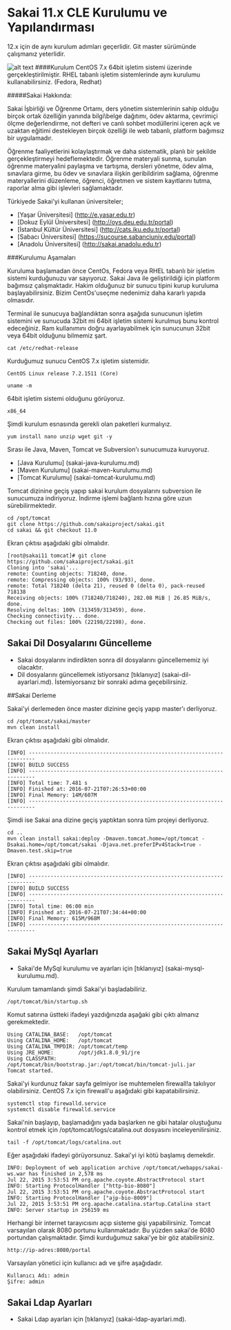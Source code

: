 # Sakai 11.x CLE Kurulumu ve Yapılandırması
12.x için de aynı kurulum adımları geçerlidir. Git master sürümünde çalışmanız yeterlidir.

![alt text](https://raw.githubusercontent.com/eemirtekin/sakai-tr/master/sakai11-ekran-goruntusu.png "Sakai 11.x Ekran görüntüsü")
####Kurulum CentOS 7.x 64bit işletim sistemi üzerinde gerçekleştirilmiştir. RHEL tabanlı işletim sistemlerinde aynı kurulumu kullanabilirsiniz. (Fedora, Redhat)

#####Sakai Hakkında:

Sakai İşbirliği ve Öğrenme Ortamı, ders yönetim sistemlerinin sahip olduğu birçok ortak özelliğin yanında bilgi\belge dağıtımı, ödev aktarma, çevrimiçi ölçme değerlendirme, not defteri ve canlı sohbet modüllerini içeren açık ve uzaktan eğitimi destekleyen birçok özelliği ile web tabanlı, platform bağımsız bir uygulamadır.

Öğrenme faaliyetlerini kolaylaştırmak ve daha sistematik, planlı bir şekilde gerçekleştirmeyi hedeflemektedir. Öğrenme materyali sunma, sunulan öğrenme materyalini paylaşma ve tartışma, dersleri yönetme, ödev alma, sınavlara girme, bu ödev ve sınavlara ilişkin geribildirim sağlama, öğrenme materyallerini düzenleme, öğrenci, öğretmen ve sistem kayıtlarını tutma, raporlar alma gibi işlevleri sağlamaktadır.

Türkiyede Sakai'yi kullanan üniversiteler;
* [Yaşar Üniversitesi] (http://e.yasar.edu.tr)
* [Dokuz Eylül Üniversitesi] (http://oys.deu.edu.tr/portal)
* [İstanbul Kültür Üniversitesi] (http://cats.iku.edu.tr/portal)
* [Sabacı Üniversitesi] (https://sucourse.sabanciuniv.edu/portal)
* [Anadolu Üniversitesi] (http://sakai.anadolu.edu.tr)

###Kurulumu Aşamaları

Kuruluma başlamadan önce CentOs, Fedora veya RHEL tabanlı bir işletim sistemi kurduğunuzu var sayıyoruz. Sakai Java ile geliştirildiği için platform bağımsız çalışmaktadır. Hakim olduğunuz bir sunucu tipini kurup kuruluma başlayabilirsiniz. Bizim CentOs'useçme nedenimiz daha kararlı yapıda olmasıdır.

Terminal ile sunucuya bağlandıktan sonra aşağıda sunucunun işletim sistemini ve sunucuda 32bit mi 64bit işletim sistemi kurulmuş bunu  kontrol edeceğiniz. Ram kullanımını doğru ayarlayabilmek için sunucunun 32bit veya 64bit olduğunu bilmemiz şart.

```
cat /etc/redhat-release
```
Kurduğumuz sunucu CentOS 7.x işletim sistemidir.
```
CentOS Linux release 7.2.1511 (Core)
```
```
uname -m
```
64bit işletim sistemi olduğunu görüyoruz.
```
x86_64
```
Şimdi kurulum esnasında gerekli olan paketleri kurmalıyız.
```
yum install nano unzip wget git -y
```
Sırası ile Java, Maven, Tomcat ve Subversion'ı sunucumuza kuruyoruz.

* [Java Kurulumu] (sakai-java-kurulumu.md)
* [Maven Kurulumu] (sakai-maven-kurulumu.md)
* [Tomcat Kurulumu] (sakai-tomcat-kurulumu.md)

Tomcat dizinine geçiş yapıp sakai kurulum dosyalarını subversion ile sunucumuza indiriyoruz. İndirme işlemi bağlantı hızına göre uzun sürebilirmektedir.
```
cd /opt/tomcat
git clone https://github.com/sakaiproject/sakai.git
cd sakai && git checkout 11.0
```

Ekran çıktısı aşağıdaki gibi olmalıdır.

```
[root@sakai11 tomcat]# git clone https://github.com/sakaiproject/sakai.git
Cloning into 'sakai'...
remote: Counting objects: 718240, done.
remote: Compressing objects: 100% (93/93), done.
remote: Total 718240 (delta 21), reused 0 (delta 0), pack-reused 718138
Receiving objects: 100% (718240/718240), 282.08 MiB | 26.85 MiB/s, done.
Resolving deltas: 100% (313459/313459), done.
Checking connectivity... done.
Checking out files: 100% (22198/22198), done.
```
## Sakai Dil Dosyalarını Güncelleme
* Sakai dosyalarını indirdikten sonra dil dosyalarını güncellememiz iyi olacaktır.
* Dil dosyalarını güncellemek istiyorsanız [tıklanıyız] (sakai-dil-ayarlari.md). İstemiyorsanız bir sonraki adıma geçebilirsiniz.

##Sakai Derleme

Sakai'yi derlemeden önce master dizinine geçiş yapıp master'ı derliyoruz.
```
cd /opt/tomcat/sakai/master
mvn clean install
```
Ekran çıktısı aşağıdaki gibi olmalıdır.
```
[INFO] ------------------------------------------------------------------------
[INFO] BUILD SUCCESS
[INFO] ------------------------------------------------------------------------
[INFO] Total time: 7.481 s
[INFO] Finished at: 2016-07-21T07:26:53+00:00
[INFO] Final Memory: 14M/607M
[INFO] ------------------------------------------------------------------------
```
Şimdi ise Sakai ana dizine geçiş yaptıktan sonra tüm projeyi derliyoruz.
```
cd ..
mvn clean install sakai:deploy -Dmaven.tomcat.home=/opt/tomcat -Dsakai.home=/opt/tomcat/sakai -Djava.net.preferIPv4Stack=true -Dmaven.test.skip=true
```
Ekran çıktısı aşağıdaki gibi olmalıdır.
```
[INFO] ------------------------------------------------------------------------
[INFO] BUILD SUCCESS
[INFO] ------------------------------------------------------------------------
[INFO] Total time: 06:00 min
[INFO] Finished at: 2016-07-21T07:34:44+00:00
[INFO] Final Memory: 615M/968M
[INFO] ------------------------------------------------------------------------
```

## Sakai MySql Ayarları
* Sakai'de MySql kurulumu ve ayarları için [tıklanıyız] (sakai-mysql-kurulumu.md).

Kurulum tamamlandı şimdi Sakai'yi başladabiliriz.
```
/opt/tomcat/bin/startup.sh
```
Komut satırına üstteki ifadeyi yazdığınızda aşağaki gibi çıktı almanız gerekmektedir.
```
Using CATALINA_BASE:   /opt/tomcat
Using CATALINA_HOME:   /opt/tomcat
Using CATALINA_TMPDIR: /opt/tomcat/temp
Using JRE_HOME:        /opt/jdk1.8.0_91/jre
Using CLASSPATH:       /opt/tomcat/bin/bootstrap.jar:/opt/tomcat/bin/tomcat-juli.jar
Tomcat started.
```
Sakai'yi kurdunuz fakar sayfa gelmiyor ise muhtemelen firewall!a takılıyor olabilirsiniz.
CentOS 7.x için firewall'u aşağıdaki gibi kapatabilirsiniz.
```
systemctl stop firewalld.service
systemctl disable firewalld.service
```
Sakai'nin başlayıp, başlamadığını yada başlarken ne gibi hatalar oluştuğunu kontrol etmek için /opt/tomcat/logs/catalina.out dosyasını inceleyenilirsiniz.
```
tail -f /opt/tomcat/logs/catalina.out
```
Eğer aşağıdaki ifadeyi görüyorsunuz. Sakai'yi iyi kötü başlamış demekdir.
```
INFO: Deployment of web application archive /opt/tomcat/webapps/sakai-ws.war has finished in 2,578 ms
Jul 22, 2015 3:53:51 PM org.apache.coyote.AbstractProtocol start
INFO: Starting ProtocolHandler ["http-bio-8080"]
Jul 22, 2015 3:53:51 PM org.apache.coyote.AbstractProtocol start
INFO: Starting ProtocolHandler ["ajp-bio-8009"]
Jul 22, 2015 3:53:51 PM org.apache.catalina.startup.Catalina start
INFO: Server startup in 256159 ms
```
Herhangi bir internet tarayıcısını açıp sisteme gişi yapabilirsiniz. Tomcat varsayılan olarak 8080 portunu kullanmaktadır. Bu yüzden sakai'de 8080 portundan çalışmaktadır. Şimdi kurduğumuz sakai'ye bir göz atabilirsiniz.
```
http://ip-adres:8080/portal
```
Varsayılan yönetici için kullanıcı adı ve şifre aşağıdadır.
```
Kullanıcı Adı: admin
Şifre: admin
```

## Sakai Ldap Ayarları
* Sakai Ldap ayarları için [tıklanıyız] (sakai-ldap-ayarlari.md).
